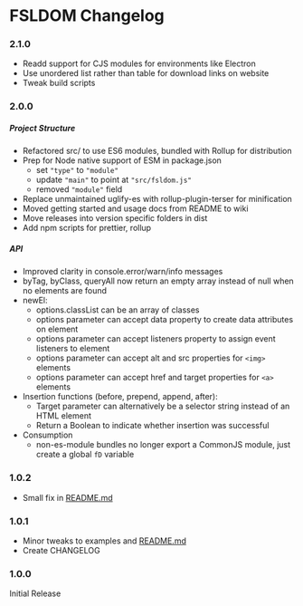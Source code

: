 # FSLDOM Changelog

### 2.1.0
- Readd support for CJS modules for environments like Electron
- Use unordered list rather than table for download links on website
- Tweak build scripts


### 2.0.0
##### Project Structure
- Refactored src/ to use ES6 modules, bundled with Rollup for distribution
- Prep for Node native support of ESM in package.json
  - set `"type"` to `"module"`
  - update `"main"` to point at `"src/fsldom.js"`
  - removed `"module"` field
- Replace unmaintained uglify-es with rollup-plugin-terser for minification
- Moved getting started and usage docs from README to wiki
- Move releases into version specific folders in dist
- Add npm scripts for prettier, rollup
##### API
- Improved clarity in console.error/warn/info messages
- byTag, byClass, queryAll now return an empty array instead of null when no elements are found
- newEl:
  - options.classList can be an array of classes
  - options parameter can accept data property to create data attributes on element
  - options parameter can accept listeners property to assign event listeners to element
  - options parameter can accept alt and src properties for `<img>` elements
  - options parameter can accept href and target properties for `<a>` elements
- Insertion functions (before, prepend, append, after):
  - Target parameter can alternatively be a selector string instead of an HTML element
  - Return a Boolean to indicate whether insertion was successful
- Consumption
  - non-es-module bundles no longer export a CommonJS module, just create a global `fD` variable


### 1.0.2
- Small fix in [README.md](./README.md)


### 1.0.1
- Minor tweaks to examples and [README.md](./README.md)
- Create CHANGELOG


### 1.0.0
Initial Release